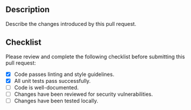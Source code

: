 ## Description
Describe the changes introduced by this pull request.

## Checklist
Please review and complete the following checklist before submitting this pull request:
- [x] Code passes linting and style guidelines.
- [x] All unit tests pass successfully.
- [ ] Code is well-documented.
- [ ] Changes have been reviewed for security vulnerabilities.
- [ ] Changes have been tested locally.
